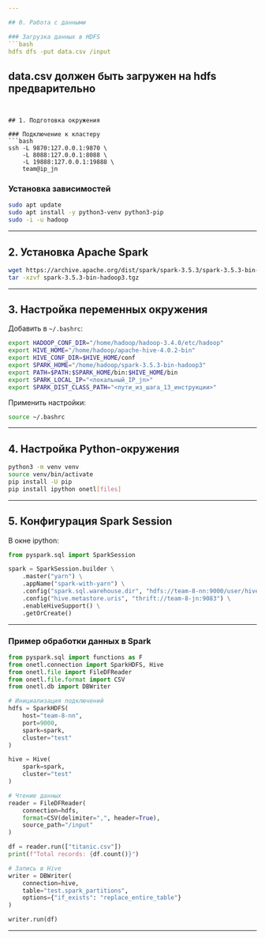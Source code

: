 ```yaml
---

## 0. Работа с данными

### Загрузка данных в HDFS
```bash
hdfs dfs -put data.csv /input
```
data.csv должен быть загружен на hdfs предварительно
---
```


## 1. Подготовка окружения

### Подключение к кластеру
```bash
ssh -L 9870:127.0.0.1:9870 \
    -L 8088:127.0.0.1:8088 \
    -L 19888:127.0.0.1:19888 \
    team@ip_jn
```

### Установка зависимостей
```bash
sudo apt update
sudo apt install -y python3-venv python3-pip
sudo -i -u hadoop
```

---

## 2. Установка Apache Spark

```bash
wget https://archive.apache.org/dist/spark/spark-3.5.3/spark-3.5.3-bin-hadoop3.tgz
tar -xzvf spark-3.5.3-bin-hadoop3.tgz
```

---

## 3. Настройка переменных окружения

Добавить в `~/.bashrc`:
```bash
export HADOOP_CONF_DIR="/home/hadoop/hadoop-3.4.0/etc/hadoop"
export HIVE_HOME="/home/hadoop/apache-hive-4.0.2-bin"
export HIVE_CONF_DIR=$HIVE_HOME/conf
export SPARK_HOME="/home/hadoop/spark-3.5.3-bin-hadoop3"
export PATH=$PATH:$SPARK_HOME/bin:$HIVE_HOME/bin
export SPARK_LOCAL_IP="<локальный_IP_jn>"
export SPARK_DIST_CLASS_PATH="<пути_из_шага_13_инструкции>"
```

Применить настройки:
```bash
source ~/.bashrc
```

---

## 4. Настройка Python-окружения

```bash
python3 -m venv venv
source venv/bin/activate
pip install -U pip
pip install ipython onetl[files]
```

---

## 5. Конфигурация Spark Session

В окне ipython:
```python
from pyspark.sql import SparkSession

spark = SparkSession.builder \
    .master("yarn") \
    .appName("spark-with-yarn") \
    .config("spark.sql.warehouse.dir", "hdfs://team-8-nn:9000/user/hive/warehouse") \
    .config("hive.metastore.uris", "thrift://team-8-jn:9083") \
    .enableHiveSupport() \
    .getOrCreate()
```

---


### Пример обработки данных в Spark
```python
from pyspark.sql import functions as F
from onetl.connection import SparkHDFS, Hive
from onetl.file import FileDFReader
from onetl.file.format import CSV
from onetl.db import DBWriter

# Инициализация подключений
hdfs = SparkHDFS(
    host="team-8-nn", 
    port=9000, 
    spark=spark,
    cluster="test"
)

hive = Hive(
    spark=spark,
    cluster="test"
)

# Чтение данных
reader = FileDFReader(
    connection=hdfs,
    format=CSV(delimiter=",", header=True),
    source_path="/input"
)

df = reader.run(["titanic.csv"])
print(f"Total records: {df.count()}")

# Запись в Hive
writer = DBWriter(
    connection=hive,
    table="test.spark_partitions",
    options={"if_exists": "replace_entire_table"}
)

writer.run(df)
```

---
